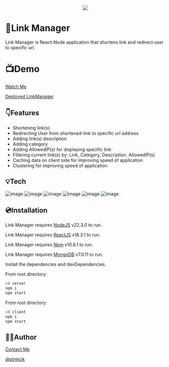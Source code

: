 <div style="text-align:center"><img src="https://i.imgur.com/2Bhf4cb.gif"/></div>

# 🔗Link Manager

Link Manager is React-Node application that shortens link and redirect user to specific url.

# 📺Demo
[Watch Me](https://youtu.be/vcKkCst-iHQ)

[Deployed LinkManager](https://lnkmngr.com/login)

## 👇Features

- Shortening link(s)
- Redirecting User from shortened-link to specific url address
- Adding link(s) description
- Adding category
- Adding AllowedIP(s) for displaying specific link
- Filtering current link(s) by: Link, Category, Description, AllowedIP(s)
- Caching data on client side for improving speed of application
- Clustering for improving speed of application

## 💡Tech
![image](https://img.shields.io/badge/HTML5-E34F26?style=for-the-badge&logo=html5&logoColor=white)
![image](https://img.shields.io/badge/React-20232A?style=for-the-badge&logo=react&logoColor=61DAFB)
![image](https://img.shields.io/badge/Node%20js-339933?style=for-the-badge&logo=nodedotjs&logoColor=white)
![image](https://img.shields.io/badge/Express%20js-000000?style=for-the-badge&logo=express&logoColor=white)
![image](https://img.shields.io/badge/MongoDB-4EA94B?style=for-the-badge&logo=mongodb&logoColor=white)
![image](https://img.shields.io/badge/Material%20UI-007FFF?style=for-the-badge&logo=mui&logoColor=white)

## 💿Installation

Link Manager requires [NodeJS](https://nodejs.org/) v22.3.0 to run.

Link Manager requires [ReactJS](https://react.dev/) v18.3.1 to run.

Link Manager requires [Npm](https://www.npmjs.com/) v10.8.1 to run.

Link Manager requires [MongoDB](https://www.mongodb.com/) v7.0.11 to run.

Install the dependencies and devDependencies.

From root directory:
```sh
cd server
npm i
npm start
```

From root directory:

```sh
cd client
npm i
npm start
```

## 🙋‍♂️Author
[Contact Me](https://www.linkedin.com/in/bartosz-gabruś/)

[@strejcik](https://www.github.com/strejcik)
